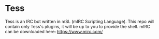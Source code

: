 # Tess
Tess is an IRC bot written in mSL (mIRC Scripting Language).
This repo will contain only Tess's plugins, it will be up to you to provide the shell.
mIRC can be downloaded here: https://www.mirc.com/
